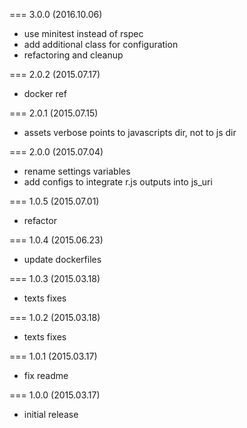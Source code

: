 === 3.0.0 (2016.10.06)

* use minitest instead of rspec
* add additional class for configuration
* refactoring and cleanup

=== 2.0.2 (2015.07.17)

* docker ref

=== 2.0.1 (2015.07.15)

* assets verbose points to javascripts dir, not to js dir

=== 2.0.0 (2015.07.04)

* rename settings variables
* add configs to integrate r.js outputs into js_uri

=== 1.0.5 (2015.07.01)

* refactor

=== 1.0.4 (2015.06.23)

* update dockerfiles

=== 1.0.3 (2015.03.18)

* texts fixes

=== 1.0.2 (2015.03.18)

* texts fixes

=== 1.0.1 (2015.03.17)

* fix readme

=== 1.0.0 (2015.03.17)

* initial release
